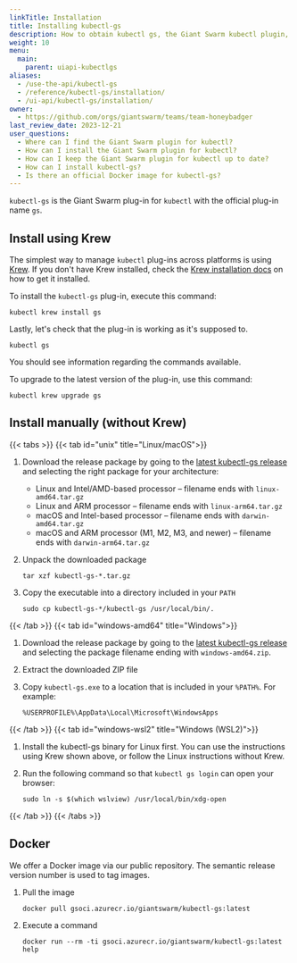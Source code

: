 ```yaml
---
linkTitle: Installation
title: Installing kubectl-gs
description: How to obtain kubectl gs, the Giant Swarm kubectl plugin, how to keep it up to date, and where to find the Docker image.
weight: 10
menu:
  main:
    parent: uiapi-kubectlgs
aliases:
  - /use-the-api/kubectl-gs
  - /reference/kubectl-gs/installation/
  - /ui-api/kubectl-gs/installation/
owner:
  - https://github.com/orgs/giantswarm/teams/team-honeybadger
last_review_date: 2023-12-21
user_questions:
  - Where can I find the Giant Swarm plugin for kubectl?
  - How can I install the Giant Swarm plugin for kubectl?
  - How can I keep the Giant Swarm plugin for kubectl up to date?
  - How can I install kubectl-gs?
  - Is there an official Docker image for kubectl-gs?
---
```


`kubectl-gs` is the Giant Swarm plug-in for `kubectl` with the official plug-in name `gs`.

## Install using Krew

The simplest way to manage `kubectl` plug-ins across platforms is using [Krew](https://krew.sigs.k8s.io/). If you don't have Krew installed, check the [Krew installation docs](https://krew.sigs.k8s.io/docs/user-guide/setup/install/) on how to get it installed.

To install the `kubectl-gs` plug-in, execute this command:

```nohighlight
kubectl krew install gs
```

Lastly, let's check that the plug-in is working as it's supposed to.

```nohighlight
kubectl gs
```

You should see information regarding the commands available.

To upgrade to the latest version of the plug-in, use this command:

```nohighlight
kubectl krew upgrade gs
```

## Install manually (without Krew)

{{< tabs >}}
{{< tab id="unix" title="Linux/macOS">}}

1. Download the release package by going to the [latest kubectl-gs release](https://github.com/giantswarm/kubectl-gs/releases/latest) and selecting the right package for your architecture:

    - Linux and Intel/AMD-based processor – filename ends with `linux-amd64.tar.gz`
    - Linux and ARM processor – filename ends with `linux-arm64.tar.gz`
    - macOS and Intel-based processor – filename ends with `darwin-amd64.tar.gz`
    - macOS and ARM processor (M1, M2, M3, and newer) – filename ends with `darwin-arm64.tar.gz`

2. Unpack the downloaded package

    ```nohighlight
    tar xzf kubectl-gs-*.tar.gz
    ```

3. Copy the executable into a directory included in your `PATH`

    ```nohighlight
    sudo cp kubectl-gs-*/kubectl-gs /usr/local/bin/.
    ```

{{< /tab >}}
{{< tab id="windows-amd64" title="Windows">}}

1. Download the release package by going to the [latest kubectl-gs release](https://github.com/giantswarm/kubectl-gs/releases/latest) and selecting the package filename ending with `windows-amd64.zip`.

2. Extract the downloaded ZIP file

3. Copy `kubectl-gs.exe` to a location that is included in your `%PATH%`. For example:

    ```nohighlight
    %USERPROFILE%\AppData\Local\Microsoft\WindowsApps
    ```

{{< /tab >}}
{{< tab id="windows-wsl2" title="Windows (WSL2)">}}

1. Install the kubectl-gs binary for Linux first. You can use the instructions using Krew shown above, or follow the Linux instructions without Krew.

2. Run the following command so that `kubectl gs login` can open your browser:

    ```nohighlight
    sudo ln -s $(which wslview) /usr/local/bin/xdg-open
    ```

{{< /tab >}}
{{< /tabs >}}

## Docker

We offer a Docker image via our public repository. The semantic release version number is used to tag images.

1. Pull the image

    ```nohighlight
    docker pull gsoci.azurecr.io/giantswarm/kubectl-gs:latest
    ```

2. Execute a command

    ```nohighlight
    docker run --rm -ti gsoci.azurecr.io/giantswarm/kubectl-gs:latest help
    ```
